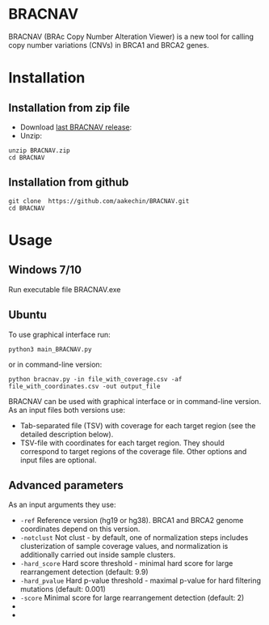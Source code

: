 # BRACNAV
BRACNAV (BRAc Copy Number Alteration Viewer)  is a new tool for calling copy number variations (CNVs) in BRCA1 and BRCA2 genes. 
# Installation
## Installation from zip file
* Download [last BRACNAV release](https://github.com/aakechin/BRACNAV.zip):
* Unzip:
 ```
unzip BRACNAV.zip
cd BRACNAV
 ```
## Installation from github
```
git clone  https://github.com/aakechin/BRACNAV.git
cd BRACNAV
```
# Usage
## Windows 7/10
Run executable file BRACNAV.exe
## Ubuntu
To use graphical interface run:
```
python3 main_BRACNAV.py
```
or in command-line version:
```
python bracnav.py -in file_with_coverage.csv -af file_with_coordinates.csv -out output_file
```
BRACNAV can be used with graphical interface or in command-line version. As an input files both versions use:
* Tab-separated file (TSV) with coverage for each target region (see the detailed description below).
* TSV-file with coordinates for each target region. They should correspond to target regions of the coverage file.
Other options and input files are optional.

## Advanced parameters
As an input arguments they use:
* `-ref` Reference version (hg19 or hg38). BRCA1 and BRCA2 genome coordinates depend on this version.
* `-notclust` Not clust - by default, one of normalization steps includes clusterization of sample coverage values, and normalization is additionally carried out inside sample clusters.
* `-hard_score` Hard score threshold - minimal hard score for large rearrangement detection (default: 9.9)
* `-hard_pvalue` Hard p-value threshold - maximal p-value for hard filtering mutations (default: 0.001)
* `-score` Minimal score for large rearrangement detection (default: 2)
* 
* 
